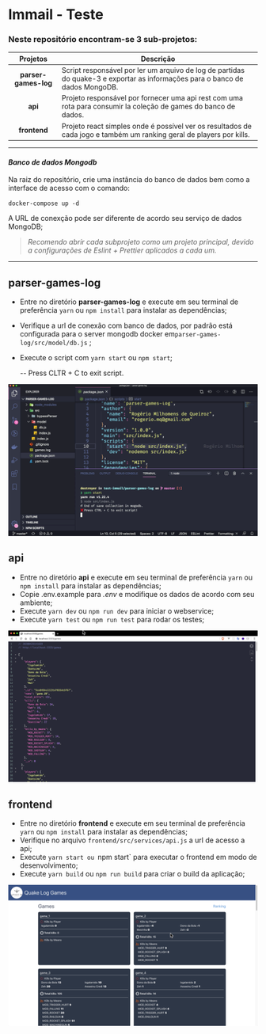 # Immail - Teste

### Neste repositório encontram-se 3 sub-projetos:

|       Projetos       | Descrição                                                    |
| :------------------: | ------------------------------------------------------------ |
| **parser-games-log** | Script responsável por ler um arquivo de log de partidas do quake-3 e exportar as informações para o banco de dados MongoDB. |
|       **api**        | Projeto responsável por fornecer uma api rest com uma rota para consumir la coleção de games do banco de dados. |
|     **frontend**     | Projeto react simples onde é possível ver os resultados de cada jogo e também um ranking geral de players por kills. |

------



#### *Banco de dados Mongodb*

Na raiz do repositório, crie uma instância do banco de dados bem como a interface de acesso com o comando:

```shell
docker-compose up -d
```

A URL de conexção pode ser diferente de acordo seu serviço de dados MongoDB;

> *Recomendo abrir cada subprojeto como um projeto principal, devido a configurações de Eslint + Prettier aplicados a cada um.*

------



## parser-games-log

- Entre no diretório **parser-games-log** e execute em seu terminal de preferência `yarn` ou  `npm install` para instalar as dependências;

- Verifique a url de conexão com banco de dados, por padrão está configurada para  o server mongodb docker em`parser-games-log/src/model/db.js` ;

- Execute o script com  `yarn start` ou `npm start`;

  -- Press CLTR + C to exit script.



[![FK47GH8n9Zk](parser-log.png)](https://youtu.be/FK47GH8n9Zk)



## api 

- Entre no diretório **api** e execute em seu terminal de preferência `yarn` ou `npm install` para instalar as dependências;
- Copie .env.example para *.env* e modifique os dados de acordo com seu ambiente;
- Execute `yarn dev` ou `npm run dev` para iniciar o webservice;
- Execute `yarn test` ou `npm run test` para rodar os testes;

[![MVjtLaT4UdI](api.png)](https://youtu.be/MVjtLaT4UdI)

## frontend

- Entre no diretório **frontend** e execute em seu terminal de preferência `yarn` ou `npm install` para instalar as dependências;
- Verifique no arquivo `frontend/src/services/api.js` a url de acesso a api;
- Execute `yarn start ou `npm start` para executar o frontend em modo de desenvolvimento;
- Execute `yarn build` ou `npm run build` para criar o build da aplicação;

[![kuE0jaEAOOg](front.png)](https://youtu.be/kuE0jaEAOOg)